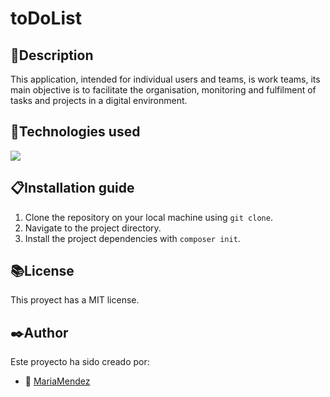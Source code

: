 # toDoList

## 💬Description
This application, intended for individual users and teams, is
work teams, its main objective is to facilitate the organisation,
monitoring and fulfilment of tasks and projects in a digital environment.

## 🔭Technologies used 
<img src="https://skillicons.dev/icons?i=bootstrap,css,github,git,html,mysql,php,)](https://skillicons.dev"/>

## 📋Installation guide

1. Clone the repository on your local machine using `git clone`.
2. Navigate to the project directory.
3. Install the project dependencies with `composer init`.

## 📚License

This proyect has a MIT license. 

## ✒️Author

Este proyecto ha sido creado por:

- 🌈 [MariaMendez](https://github.com/mariamf1985)
